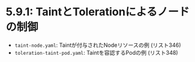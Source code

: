 # **5.9.1**: TaintとTolerationによるノードの制御

- `taint-node.yaml`: Taintが付与されたNodeリソースの例 (リスト346)
- `toleration-taint-pod.yaml`: Taintを容認するPodの例 (リスト348)

